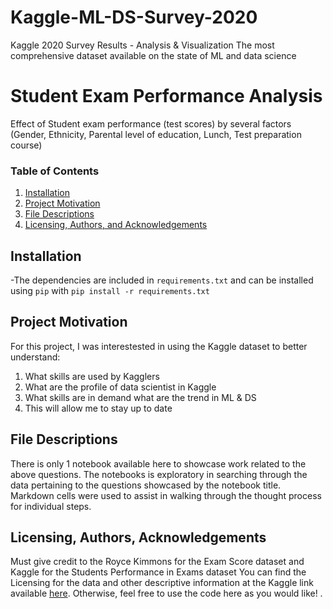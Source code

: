 # Kaggle-ML-DS-Survey-2020
Kaggle 2020 Survey Results - Analysis & Visualization
The most comprehensive dataset available on the state of ML and data science
# Student Exam Performance Analysis
Effect of Student exam performance (test scores) by several factors (Gender, Ethnicity, Parental level of education, Lunch, Test preparation course)

### Table of Contents

1. [Installation](#installation)
2. [Project Motivation](#motivation)
3. [File Descriptions](#files)
4. [Licensing, Authors, and Acknowledgements](#licensing)

## Installation <a name="installation"></a>
-The dependencies are included in `requirements.txt` and can be installed using
`pip` with `pip install -r requirements.txt`

## Project Motivation<a name="motivation"></a>

For this project, I was interestested in using the Kaggle dataset to better understand:

1. What skills are used by Kagglers 
2. What are the profile of data scientist in Kaggle
3. What skills are in demand what are the trend in ML & DS
4. This will allow me to stay up to date

## File Descriptions <a name="files"></a>

There is only 1 notebook available here to showcase work related to the above questions. The notebooks is exploratory in searching through the data pertaining to the questions showcased by the notebook title.  Markdown cells were used to assist in walking through the thought process for individual steps.  

## Licensing, Authors, Acknowledgements<a name="licensing"></a>

Must give credit to the Royce Kimmons for the Exam Score dataset and Kaggle for the Students Performance in Exams dataset You can find the Licensing for the data and other descriptive information at the Kaggle link available [here](https://www.kaggle.com/c/kaggle-survey-2020). Otherwise, feel free to use the code here as you would like! 
.
